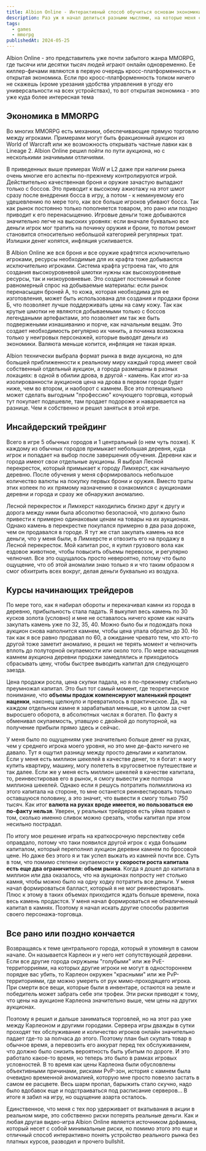```yaml
---
title: Albion Online - Интерактивный способ обучиться основам экономики
description: Раз уж я начал делиться разными мыслями, на которые меня сподвигают игры, то, думаю, не буду ограничиваться теми тайтлами, которые прохожу в данный конкретный момент.
tags:
  - games
  - mmorpg
publishedAt: 2024-05-25
---
```


Albion Online - это представитель уже почти забытого жанра MMORPG, где тысячи или десятки тысяч людей играют онлайн одновременно. Ее киллер-фичами являются в первую очередь кросс-платформенность и открытая экономика. Если про кросс-платформенность толком ничего не скажешь (кроме урезания удобства управления в угоду его универсальности на всех устройствах), то вот открытая экономика - это уже куда более интересная тема

## Экономика в MMORPG

Во многих MMORPG есть механики, обеспечивающие прямую торговлю между игроками. Примерами могут быть фракционный аукцион из World of Warcraft или же возможность открывать частные лавки как в Lineage 2. Albion Online решил пойти по пути аукциона, но с несколькими значимыми отличиями.

В приведенных выше примерах WoW и L2 даже при наличии рынка очень многие его аспекты по-прежнему контролируются игрой. Действительно качественная броня и оружие зачастую выпадают только с боссов. Это приводит к высокому ажиотажу на этот шмот сразу после внедрения босса в игру, а потом - к неминуемому его удешевлению по мере того, как все больше игроков убивают босса. Так как рынок постоянно только пополняется товаром, это рано или поздно приводит к его перенасыщению. Игровые деньги тоже добываются значительно легче на высоких уровнях: если вначале буквально все деньги игрок мог тратить на починку оружия и брони, то потом ремонт становится относительно небольшой категорией регулярных трат. Излишки денег копятся, инфляция усиливается.

В Albion Online же вся броня и все оружие крафтятся исключительно игроками, ресурсы необходимые для их крафта тоже добываются исключительно игроками. Система крафта устроена так, что для создания высокоуровневой шмотки нужны как высокоуровневые ресурсы, так и низкоуровневые. Это создает постоянный и более равномерный спрос на добываемые материалы: если рынок перенасыщен броней А, то кожа, которая необходима для ее изготовления, может быть использована для создания и продажи брони Б, что позволяет лучше поддерживать цены на саму кожу. Так как крутые шмотки не являются добываемыми только с боссов легендаными артефактами, это позволяет им так же быть подвержеными изнашиванию и порче, как начальным вещам. Это создает необходимость регулярно их чинить, а починка возможна только у неигровых персонажей, которые выводят деньги из экономики. Валяюта меньше копится, инфляция не такая яркая.

Albion технически выбрала формат рынка в виде аукциона, но для большей приближенности к реальному миру каждый город имеет свой собственный отдельный аукцион, а города размещены в разных локациях: в одной в обилии дрова, в другой - камень. Как итог из-за изолированности аукционов цена на дрова в первом городе будет ниже, чем во втором, и наоборот с камнем. Все это потенциально может сделать выгодным "профессию" кочующего торговца, который тут покупает подешевле, там продает подороже и наваривается на разнице. Чем я собственно и решил заняться в этой игре.

## Инсайдерский трейдинг

Всего в игре 5 обычных городов и 1 центральный (о нем чуть позже). К каждому из обычных городов примыкает небольшая деревня, куда игрок и попадает на выбор после завершения обучения. Деревни как и города имеют свои отдельные аукционы. Я выбрал Лесной перекресток, который примыкает к городу Лимхерст, как начальную деревню. После обучения у меня сформировалось небольшое количество валюты на покупку первых брони и оружия. Вместо траты этих копеек по их прямому назначению я ознакомился с аукционами деревни и города и сразу же обнаружил аномалию.

Лесной перекресток и Лимхерст находились близко друг к другу и дорога между ними была абсолютно безопасной, что должно было привести к примерно одинаковым ценам на товары на их аукционах. Однако камень в перекрестке покупался примерно в два раза дороже, чем он продавался в городе. Я тут же стал закупать камень на все деньги, что у меня были, в Лимхерсте и отвозить его на продажу в Лесной перекресток. Мой капитал рос, я купил грузового вола как ездовое животное, чтобы повысить объемы перевозок, и регулярно челночил. Все это ощущалось просто невероятно, потому что было ощущение, что об этой аномалии знаю только я и что таким образом я смог обхитрить всех вокруг, делая деньги буквально из воздуха.

## Курсы начинающих трейдеров

По мере того, как я набирал обороты и перекачивал камни из города в деревню, прибыльность стала падать. Я выкупил весь камень по 30 кусков золота (условно) и мне не оставалось ничего кроме как начать закупать камень уже по 32, 35, 40. Можно было бы и подождать пока аукцион снова наполнится камнем, чтобы цена упала обратно до 30. Но так как я все равно продавал по 60, а ожидание чревато тем, что кто-то другой тоже заметит аномалию, я решил не терять момент и челночить вплоть до полуторной окупаемости или около того. По мере насыщения камнем аукциона деревни продажи замедлялись и приходилось сбрасывать цену, чтобы быстрее выводить капитал для следующего заезда.

Цена продажи росла, цена скупки падала, но я по-прежнему стабильно преумножал капитал. Это был тот самый момент, где теоретическое понимание, что **объемы продаж компенсируют маленький процент наценки**, наконец щелкнуло и превратилось в практическое. Да, на каждом отдельном камне я зарабатывал меньше, но в целом за счет выросшего оборота, в абсолютных числах я богател. По факту я обменивал окупаемость, упавшую с двойной до полуторной, на получение прибыли прямо здесь и сейчас.

У меня было по ощущениям уже значительно больше денег на руках, чем у среднего игрока моего уровня, но это мне де-факто ничего не давало. Тут я ощутил разницу между просто деньгами и капиталом. Если у меня есть миллион шекелей в качестве денег, то я богат: я могу купить квартиру, машину, могу полететь в кругосветное путешествие и так далее. Если же у меня есть миллион шекелей в качестве капитала, то, реинвестировав его в рынок, я смогу вывести уже полтора миллиона шекелей. Однако если я решусь потратить полмиллиона из этого капитала на стороне, то мне останется реинвестировать только оставшуюся половину, а это значит, что вывести я смогу только 750 тысяч. Как итог **валюта на руках вроде имеется, но пользоваться ею по-факту нельзя**. Уверен, у реальных трейдеров есть уйма правил о том, сколько именно сливок можно срезать, чтобы капитал при этом несильно пострадал.

По итогу мое решение играть на краткосрочную перспективу себя оправдало, потому что таки появился другой игрок с куда большим капиталом, который переполнил аукцион деревни камнем по бросовой цене. Но даже без этого я и так успел выжать из камней почти все. Суть в том, что помимо степени окупаемости **у скорости роста капитала есть еще два ограничителя: объем рынка**. Когда я дошел до капитала в миллион или два оказалось, что на аукционах попросту нет столько камня, чтобы можно было на одну ходку потратить все деньги. У меня начал формироваться балласт, который я не мог реинвестировать. Плюс к этому в таких объемах приходится ждать больше времени, пока весь камень продастся. У меня начал формироваться не обналиченный капитал в камнях. Поэтому я начал искать другие способы развития своего персонажа-торговца.

## Все рано или поздно кончается

Возвращаясь к теме центрального города, который я упомянул в самом начале. Он называется Карлеон и у него нет сопутствующей деревни. Если все другие города окружыны "голубыми" или же PvE-территорриями, на которых другие игроки не могут в одностороннем порядке вас убить, то Карлеон окружен "красными" или же PvP-территориями, где можно умереть от рук мимо-проходящего игрока. При смерти все вещи, которые были в инвентаре, остаются на земле и победитель может забрать себе эти трофеи. Эти риски приводят к тому, что цены на аукционе Карлеона значительно выше, чем цены на других аукционах.

Поэтому я решил и дальше заниматься торговлей, но на этот раз уже между Карлеоном и другими городами. Сервера игры дважды в сутки проходят тех обслуживание и количество игроков онлайн значительно падает где-то за полчаса до этого. Поэтому план был скупать товар в обычное время, а перевозить его аккурат перед тех обслуживанием, что должно было снизить вероятность быть убитым по дороге. И это работало какое-то время, но теперь это было в рамках игровых условностей. В то время как цены Карлеона были обусловлены объективными причинами, рисками PvP-зон, история с камнем была очевидно временной аномалией, которую мне просто повезло застать в самом ее расцвете. Весь шарм пропал, барыжить стало скучно, надо было вдобавок еще и подстраиваться под расписание серверов... В итоге я забил на игру, но ощущение азарта осталось.

Единственное, что меня с тех пор удерживает от вкатывания в акции в реальном мире, это собственно риски потерять реальные деньги. Как и любая другая видео-игра Albion Online является источником дофамина, который несет с собой минимальные риски, но помимо этого это еще и отличный способ интерактивно понять устройство реального рынка без платных курсов, разводил и прочего bullshit.
